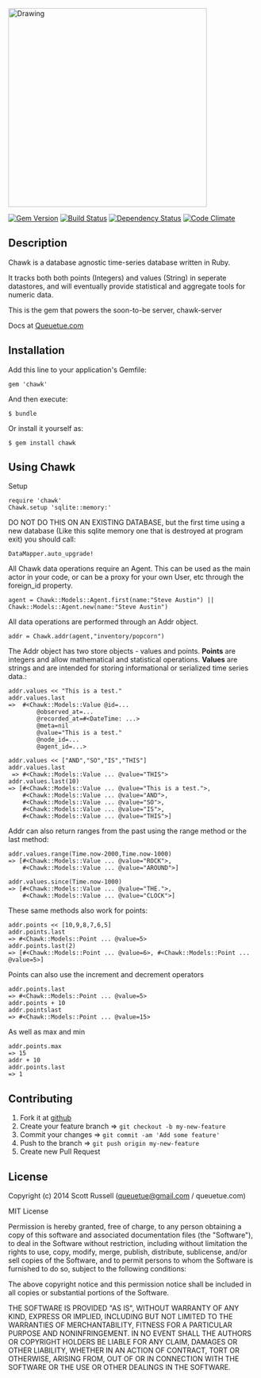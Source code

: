 <img src="https://rawgithub.com/queuetue/chawk-gem/master/lib/chawk/Jackdaw.svg" alt="Drawing" width="400px"/>


[![Gem Version](https://badge.fury.io/rb/chawk.png)](http://badge.fury.io/rb/chawk)
[![Build Status][BS img]][Build Status]
[![Dependency Status][DS img]][Dependency Status]
[![Code Climate][CC img]][Code Climate]

[Build Status]: https://travis-ci.org/queuetue/chawk-gem
[travis pull requests]: https://travis-ci.org/queuetue/chawk-gem/pull_requests
[Dependency Status]: https://gemnasium.com/queuetue/chawk-gem
[Code Climate]: https://codeclimate.com/github/queuetue/chawk-gem

[BS img]: https://travis-ci.org/queuetue/chawk-gem.png
[DS img]: https://gemnasium.com/queuetue/chawk-gem.png
[CC img]: https://codeclimate.com/github/queuetue/chawk-gem.png
[CS img]: https://coveralls.io/repos/queuetue/chawk/badge.png?branch=master

## Description
Chawk is a database agnostic time-series database written in Ruby.

It tracks both both points (Integers) and values (String) in seperate datastores, and will eventually provide statistical and aggregate tools for numeric data.

This is the gem that powers the soon-to-be server, chawk-server

Docs at [Queuetue.com](http://queuetue.com/Chawk "queuetue.com")


## Installation

Add this line to your application's Gemfile:

    gem 'chawk'

And then execute:

    $ bundle

Or install it yourself as:

    $ gem install chawk

## Using Chawk

Setup

    require 'chawk'
    Chawk.setup 'sqlite::memory:'

DO NOT DO THIS ON AN EXISTING DATABASE, but the first time using a new database (Like this sqlite memory one that is destroyed at program exit) you should call: 

    DataMapper.auto_upgrade!

All Chawk data operations require an Agent.  This can be used as the main actor in your code, or can be a proxy for your own User, etc through the foreign_id property.

    agent = Chawk::Models::Agent.first(name:"Steve Austin") || Chawk::Models::Agent.new(name:"Steve Austin")

All data operations are performed through an Addr object.

    addr = Chawk.addr(agent,"inventory/popcorn")

The Addr object has two store objects - values and points.  **Points** are integers and allow mathematical and statistical operations. **Values** are strings and are intended for storing informational or serialized time series data.:

    addr.values << "This is a test."
    addr.values.last
    =>  #<Chawk::Models::Value @id=...
    		@observed_at=... 
			@recorded_at=#<DateTime: ...> 
			@meta=nil 
			@value="This is a test." 
			@node_id=... 
			@agent_id=...>

	addr.values << ["AND","SO","IS","THIS"]
    addr.values.last
	 => #<Chawk::Models::Value ... @value="THIS">
	addr.values.last(10)
	=> [#<Chawk::Models::Value ... @value="This is a test.">, 
		#<Chawk::Models::Value ... @value="AND">, 
		#<Chawk::Models::Value ... @value="SO">, 
		#<Chawk::Models::Value ... @value="IS">, 
		#<Chawk::Models::Value ... @value="THIS">]

Addr can also return ranges from the past using the range method or the last method:

	addr.values.range(Time.now-2000,Time.now-1000)
	=> [#<Chawk::Models::Value ... @value="ROCK">, 
		#<Chawk::Models::Value ... @value="AROUND">]

	addr.values.since(Time.now-1000)
	=> [#<Chawk::Models::Value ... @value="THE.">, 
		#<Chawk::Models::Value ... @value="CLOCK">]

These same methods also work for points:

	addr.points << [10,9,8,7,6,5]
	addr.points.last
	=> #<Chawk::Models::Point ... @value=5>
	addr.points.last(2)
	=> [#<Chawk::Models::Point ... @value=6>, #<Chawk::Models::Point ... @value=5>]

Points can also use the increment and decrement operators

	addr.points.last
	=> #<Chawk::Models::Point ... @value=5>
	addr.points + 10
	addr.pointslast
	=> #<Chawk::Models::Point ... @value=15>

As well as max and min

	addr.points.max
	=> 15
	addr + 10
	addr.points.last
	=> 1


## Contributing

1. Fork it at [github](http://github.com/queuetue/chawk-gem/fork "Github")
2. Create your feature branch => `git checkout -b my-new-feature`
3. Commit your changes => `git commit -am 'Add some feature'`
4. Push to the branch => `git push origin my-new-feature`
5. Create new Pull Request

## License

Copyright (c) 2014 Scott Russell (queuetue@gmail.com / queuetue.com)

MIT License

Permission is hereby granted, free of charge, to any person obtaining
a copy of this software and associated documentation files (the
"Software"), to deal in the Software without restriction, including
without limitation the rights to use, copy, modify, merge, publish,
distribute, sublicense, and/or sell copies of the Software, and to
permit persons to whom the Software is furnished to do so, subject to
the following conditions:

The above copyright notice and this permission notice shall be
included in all copies or substantial portions of the Software.

THE SOFTWARE IS PROVIDED "AS IS", WITHOUT WARRANTY OF ANY KIND,
EXPRESS OR IMPLIED, INCLUDING BUT NOT LIMITED TO THE WARRANTIES OF
MERCHANTABILITY, FITNESS FOR A PARTICULAR PURPOSE AND
NONINFRINGEMENT. IN NO EVENT SHALL THE AUTHORS OR COPYRIGHT HOLDERS BE
LIABLE FOR ANY CLAIM, DAMAGES OR OTHER LIABILITY, WHETHER IN AN ACTION
OF CONTRACT, TORT OR OTHERWISE, ARISING FROM, OUT OF OR IN CONNECTION
WITH THE SOFTWARE OR THE USE OR OTHER DEALINGS IN THE SOFTWARE.
